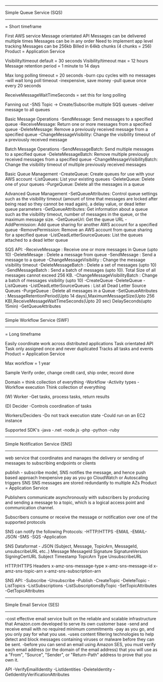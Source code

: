 **************************
Simple Queue Service (SQS)
**************************

= Short timeframe

First AWS service
Message orientated API
Messages can be delivered multiple times
Messages can be in any order
Need to implement app level tracking
Messages can be 256kb
Billed in 64kb chunks (4 chunks = 256)
Product = Application Service

Visibility/timeout default = 30 seconds
Visibility/timeout max = 12 hours
Message retention period = 1 minute to 14 days

Max long polling timeout = 20 seconds
-burn cpu cycles with no messages
-will wait long poll timeout
-inexpensive, save money
-pull queue once every 20 seconds

ReceiveMessageWaitTimeSeconds = set this for long polling

Fanning out
-SNS Topic -> Create/Subscribe multiple SQS queues
-deliver message to all queues

Basic Message Operations
-SendMessage: Send messages to a specified queue
-ReceiveMessage: Return one or more messages from a specified queue
-DeleteMessage: Remove a previously received message from a specified queue
-ChangeMessageVisibility: Change the visibility timeout of a previously received message

Batch Message Operations
-SendMessageBatch: Send multiple messages to a specified queue
-DeleteMessageBatch: Remove multiple previously received messages from a specified queue
-ChangeMessageVisibilityBatch: Change the visibility timeout of multiple previously received messages

Basic Queue Management
-CreateQueue: Create queues for use with your AWS account
-ListQueues: List your existing queues
-DeleteQueue: Delete one of your queues
-PurgeQueue: Delete all the messages in a queue

Advanced Queue Management
-SetQueueAttributes: Control queue settings such as the visibility timeout (amount of time that messages are locked after being read so they cannot be read again), a delay value, or dead letter queue parameters
-GetQueueAttributes: Get information about a queue such as the visibility timeout, number of messages in the queue, or the maximum message size.
-GetQueueUrl: Get the queue URL
-AddPermission: Add queue sharing for another AWS account for a specified queue
-RemovePermission: Remove an AWS account from queue sharing for a specified queue
-ListDeadLetterSourceQueues: List the queues attached to a dead letter queue

SQS API:
-ReceiveMessage			          : Receive one or more messages in Queue (upto 10)
-DeleteMesage				          : Delete a message from queue
-SendMessage				          : Send a message to a queue
-ChangeMessageVisibility	    : Change the message visibility timeout
-DeleteMessageBatch		        : Delete a set of messages (upto 10)
-SendMessageBatch			        : Send a batch of messages (upto 10). Total Size of all messages cannot exceed 256 KB.
-ChangeMessageVisibilityBatch : Change a batch of messages visibility (upto 10)
-CreateQueue
-DeleteQueue
-ListQueues
-ListDeadLetterSourceQueues   : List all Dead Letter Source Queues
-PurgeQueue				            : Delete all messages in a Queue
-SetQueueAttributes	          : MessageRetentionPeriod(Upto 14 days),MaximumMessageSize(Upto 256 KB),ReceiveMessageWaitTimeSeconds(Upto 20 sec) DelaySeconds(upto      15min)
-GetQueueAttributes

*****************************
Simple Workflow Service (SWF)
*****************************

= Long timeframe

Easily coordinate work across distributed applications
Task orientated API
Task only assigned once and never duplicated
Tracks all tasks and events
Product = Application Service

Max workflow = 1 year

Sample
Verify order, change credit card, ship order, record done

Domain = think collection of everything
-Workflow
-Activity types
-Workflow execution
Think collection of everything

(W) Worker
-Get tasks, process tasks, return results

(D) Decider
-Controls coordination of tasks

Workers/Deciders
-Do not track execution state
-Could run on an EC2 instance

Supported SDK's
-java
-.net
-node.js
-php
-python
-ruby

*********************************
Simple Notification Service (SNS)
*********************************

web service that coordinates and manages the delivery or sending of messages to subscribing endpoints or clients

publish - subscribe model, SNS notifies the message, and hence push based approach
Inexpensive pay as you go
CloudWatch or Autoscaling triggers SNS
SNS messages are stored redundantly to multiple AZs
Product = Application Service

Publishers
communicate asynchronously with subscribers by producing and sending a message to a topic, which is a logical access point and communication channel.

Subscribers
consume or receive the message or notification over one of the supported protocols

SNS can notify the following Protocols:
-HTTP/HTTPS
-EMAIL
-EMAIL-JSON
-SMS
-SQS
-Application

SNS Dataformat - JSON (Subject, Message, TopicArn, MessageId, unsubscribeURL etc..)
Message
MessageId
Signature
SignatureVersion
SigningCertURL
Subject
Timestamp
TopicArn
Type
UnsubscribeURL


HTTP/HTTPS Headers
x-amz-sns-message-type
x-amz-sns-message-id
x-amz-sns-topic-arn
x-amz-sns-subscription-arn

SNS API:
-Subscribe
-Unsubscribe
-Publish
-CreateTopic
-DeleteTopic
-ListTopics
-ListSubscriptions
-ListSubscriptionsByTopic
-SetTopicAttributes
-GetTopicAttributes

**************************
Simple Email Service (SES)
**************************

-cost effective email service built on the reliable and scalable infrastructure that Amazon.com developed to serve its own customer base
-send and receive email with no required minimum commitments
-pay as you go, and you only pay for what you use.
-uses content filtering technologies to help detect and block messages containing viruses or malware before they can be sent.
-before you can send an email using Amazon SES, you must verify each email address (or the domain of the email address) that you will use as a "From", "Source", "Sender", or "Return-Path" address to prove that you own it.

API
-VerifyEmailIdentity
-ListIdentities
-DeleteIdentity
-GetIdentityVerificationAttributes
